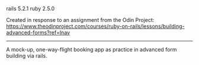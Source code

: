 rails 5.2.1
ruby 2.5.0

Created in response to an assignment from the Odin Project:
https://www.theodinproject.com/courses/ruby-on-rails/lessons/building-advanced-forms?ref=lnav

-----------------------------------------------------------

A mock-up, one-way-flight booking app as practice in advanced form building via rails.